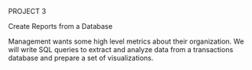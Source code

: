 PROJECT 3

Create Reports from a Database

Management wants some high level metrics about their organization. We will write SQL queries to extract and analyze data from a transactions database and prepare a set of visualizations.
